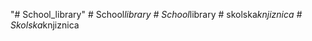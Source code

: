 "# School_library" 
#   S c h o o l _ l i b r a r y  
 #   S c h o o l _ l i b r a r y  
 #   s k o l s k a _ k n j i z n i c a  
 #   S k o l s k a _ k n j i z n i c a  
 